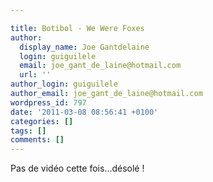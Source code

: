 ```yaml
---

title: Botibol - We Were Foxes
author:
  display_name: Joe Gantdelaine
  login: guiguilele
  email: joe_gant_de_laine@hotmail.com
  url: ''
author_login: guiguilele
author_email: joe_gant_de_laine@hotmail.com
wordpress_id: 797
date: '2011-03-08 08:56:41 +0100'
categories: []
tags: []
comments: []
---
```

Pas de vidéo cette fois...désolé !

<object data="http://bandcamp.com/EmbeddedPlayer/track=3357689144/size=venti/bgcol=FFFFFF/linkcol=4285BB//" type="text/html" classid="clsid:D27CDB6E-AE6D-11cf-96B8-444553540000" width="400" height="100"><param name="movie" value="http://bandcamp.com/EmbeddedPlayer/track=3357689144/size=venti/bgcol=FFFFFF/linkcol=4285BB//"><param name="quality" value="high"><param name="allowNetworking" value="always"><param name="wmode" value="transparent"><param name="bgcolor" value="#FFFFFF"><param name="allowScriptAccess" value="never"><object data="http://bandcamp.com/EmbeddedPlayer/track=3357689144/size=venti/bgcol=FFFFFF/linkcol=4285BB//" type="text/html" width="400" height="100"></object></object>
